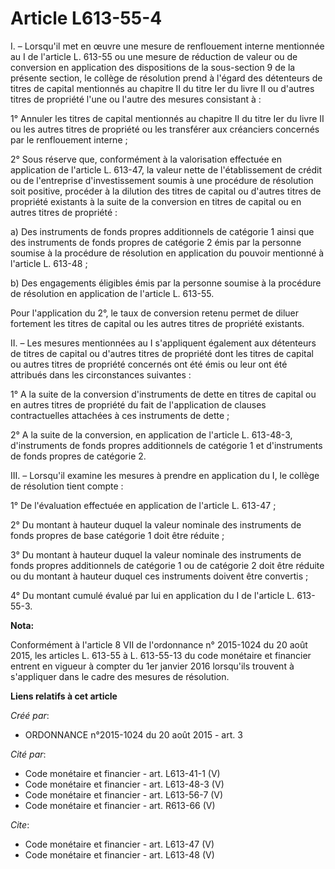 # Article L613-55-4

I. – Lorsqu'il met en œuvre une mesure de renflouement interne mentionnée au I de l'article L. 613-55 ou une mesure de
réduction de valeur ou de conversion en application des dispositions de la sous-section 9 de la présente section, le collège
de résolution prend à l'égard des détenteurs de titres de capital mentionnés au chapitre II du titre Ier du livre II ou
d'autres titres de propriété l'une ou l'autre des mesures consistant à : 

1° Annuler les titres de capital mentionnés au chapitre II du titre Ier du livre II ou les autres titres de propriété ou les
transférer aux créanciers concernés par le renflouement interne ; 

2° Sous réserve que, conformément à la valorisation effectuée en application de l'article L. 613-47, la valeur nette de
l'établissement de crédit ou de l'entreprise d'investissement soumis à une procédure de résolution soit positive, procéder à
la dilution des titres de capital ou d'autres titres de propriété existants à la suite de la conversion en titres de capital
ou en autres titres de propriété : 

a) Des instruments de fonds propres additionnels de catégorie 1 ainsi que des instruments de fonds propres de catégorie 2
émis par la personne soumise à la procédure de résolution en application du pouvoir mentionné à l'article L. 613-48 ; 

b) Des engagements éligibles émis par la personne soumise à la procédure de résolution en application de l'article L.
613-55. 

Pour l'application du 2°, le taux de conversion retenu permet de diluer fortement les titres de capital ou les autres titres
de propriété existants. 

II. – Les mesures mentionnées au I s'appliquent également aux détenteurs de titres de capital ou d'autres titres de propriété
dont les titres de capital ou autres titres de propriété concernés ont été émis ou leur ont été attribués dans les
circonstances suivantes : 

1° A la suite de la conversion d'instruments de dette en titres de capital ou en autres titres de propriété du fait de
l'application de clauses contractuelles attachées à ces instruments de dette ; 

2° A la suite de la conversion, en application de l'article L. 613-48-3, d'instruments de fonds propres additionnels de
catégorie 1 et d'instruments de fonds propres de catégorie 2. 

III. – Lorsqu'il examine les mesures à prendre en application du I, le collège de résolution tient compte : 

1° De l'évaluation effectuée en application de l'article L. 613-47 ; 

2° Du montant à hauteur duquel la valeur nominale des instruments de fonds propres de base catégorie 1 doit être réduite ; 

3° Du montant à hauteur duquel la valeur nominale des instruments de fonds propres additionnels de catégorie 1 ou de
catégorie 2 doit être réduite ou du montant à hauteur duquel ces instruments doivent être convertis ; 

4° Du montant cumulé évalué par lui en application du I de l'article L. 613-55-3.

**Nota:**

Conformément à l'article 8 VII de l'ordonnance n° 2015-1024 du 20 août 2015, les articles L. 613-55 à L. 613-55-13 du code
monétaire et financier entrent en vigueur à compter du 1er janvier 2016 lorsqu'ils trouvent à s'appliquer dans le cadre des
mesures de résolution.

**Liens relatifs à cet article**

_Créé par_:

  - ORDONNANCE n°2015-1024 du 20 août 2015 - art. 3

_Cité par_:

  - Code monétaire et financier - art. L613-41-1 (V)
  - Code monétaire et financier - art. L613-48-3 (V)
  - Code monétaire et financier - art. L613-56-7 (V)
  - Code monétaire et financier - art. R613-66 (V)

_Cite_:

  - Code monétaire et financier - art. L613-47 (V)
  - Code monétaire et financier - art. L613-48 (V)
